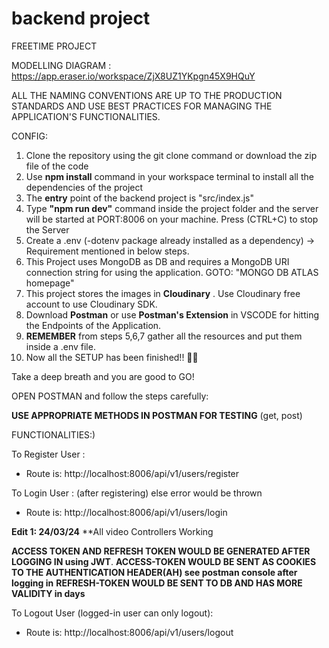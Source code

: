 # backend project


FREETIME PROJECT

MODELLING DIAGRAM : https://app.eraser.io/workspace/ZjX8UZ1YKpgn45X9HQuY

ALL THE NAMING CONVENTIONS ARE UP TO THE PRODUCTION STANDARDS AND USE BEST PRACTICES FOR MANAGING THE APPLICATION'S FUNCTIONALITIES.



CONFIG:
1) Clone the repository using the git clone command or download the zip file of the code
2) Use **npm install** command in your workspace terminal to install all the dependencies of the project
3) The **entry** point of the backend project is "src/index.js"
4) Type **"npm run dev"** command inside the project folder and the server will be started at PORT:8006 on your machine. Press (CTRL+C) to stop the Server
5) Create a .env (-dotenv package already installed as a dependency) -> Requirement mentioned in below steps.
6) This Project uses MongoDB as DB and requires a MongoDB URI connection string for using the application. GOTO: "MONGO DB ATLAS homepage" 
7) This project stores the images in **Cloudinary** . Use Cloudinary free account to use Cloudinary SDK.
8) Download **Postman** or use **Postman's Extension** in VSCODE for hitting the Endpoints of the Application.
9) **REMEMBER** from steps 5,6,7 gather all the resources and put them inside a .env file.
10) Now all the SETUP has been finished!! 👾🎃

Take a deep breath and you are good to GO!

OPEN POSTMAN and follow the steps carefully:

**USE APPROPRIATE METHODS IN POSTMAN FOR TESTING** (get, post)

FUNCTIONALITIES:)

To Register User : 
- Route is: http://localhost:8006/api/v1/users/register

To Login User : (after registering) else error would be thrown
- Route is: http://localhost:8006/api/v1/users/login

**Edit 1: 24/03/24**
**All video Controllers Working 



**ACCESS TOKEN AND REFRESH TOKEN WOULD BE GENERATED AFTER LOGGING IN using JWT**.
**ACCESS-TOKEN WOULD BE SENT AS COOKIES TO THE AUTHENTICATION HEADER(AH) see postman console after logging in**
**REFRESH-TOKEN WOULD BE SENT TO DB AND HAS MORE VALIDITY in days**


To Logout User (logged-in user can only logout): 
- Route is: http://localhost:8006/api/v1/users/logout






